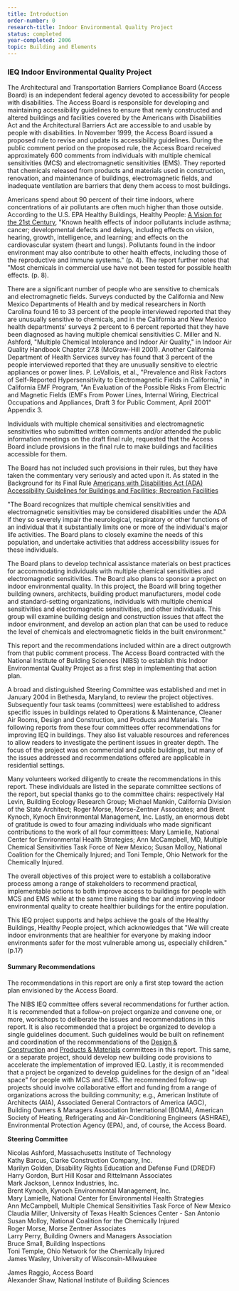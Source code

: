 ```yaml
---
title: Introduction
order-number: 0
research-title: Indoor Environmental Quality Project
status: completed
year-completed: 2006
topic: Building and Elements
---
```


### IEQ Indoor Environmental Quality Project
The Architectural and Transportation Barriers Compliance Board (Access Board) is an independent federal agency devoted to accessibility for people with disabilities. The Access Board is responsible for developing and maintaining accessibility guidelines to ensure that newly constructed and altered buildings and facilities covered by the Americans with Disabilities Act and the Architectural Barriers Act are accessible to and usable by people with disabilities. In November 1999, the Access Board issued a proposed rule to revise and update its accessibility guidelines. During the public comment period on the proposed rule, the Access Board received approximately 600 comments from individuals with multiple chemical sensitivities (MCS) and electromagnetic sensitivities (EMS). They reported that chemicals released from products and materials used in construction, renovation, and maintenance of buildings, electromagnetic fields, and inadequate ventilation are barriers that deny them access to most buildings.

Americans spend about 90 percent of their time indoors, where concentrations of air pollutants are often much higher than those outside. According to the U.S. EPA Healthy Buildings, Healthy People: [A Vision for the 21st Century](http://www.epa.gov/iaq/hbhp/hbhptoc.html), "Known health effects of indoor pollutants include asthma; cancer; developmental defects and delays, including effects on vision, hearing, growth, intelligence, and learning; and effects on the cardiovascular system (heart and lungs). Pollutants found in the indoor environment may also contribute to other health effects, including those of the reproductive and immune systems." (p. 4). The report further notes that "Most chemicals in commercial use have not been tested for possible health effects. (p. 8).

There are a significant number of people who are sensitive to chemicals and electromagnetic fields. Surveys conducted by the California and New Mexico Departments of Health and by medical researchers in North Carolina found 16 to 33 percent of the people interviewed reported that they are unusually sensitive to chemicals, and in the California and New Mexico health departments' surveys 2 percent to 6 percent reported that they have been diagnosed as having multiple chemical sensitivities C. Miller and N. Ashford, "Multiple Chemical Intolerance and Indoor Air Quality," in Indoor Air Quality Handbook Chapter 27.8 (McGraw-Hill 2001). Another California Department of Health Services survey has found that 3 percent of the people interviewed reported that they are unusually sensitive to electric appliances or power lines. P. LeVallois, et al., "Prevalence and Risk Factors of Self-Reported Hypersensitivity to Electromagnetic Fields in California," in California EMF Program, "An Evaluation of the Possible Risks From Electric and Magnetic Fields (EMFs From Power Lines, Internal Wiring, Electrical Occupations and Appliances, Draft 3 for Public Comment, April 2001" Appendix 3.

Individuals with multiple chemical sensitivities and electromagnetic sensitivities who submitted written comments and/or attended the public information meetings on the draft final rule, requested that the Access Board include provisions in the final rule to make buildings and facilities accessible for them.

The Board has not included such provisions in their rules, but they have taken the commentary very seriously and acted upon it. As stated in the Background for its Final Rule [Americans with Disabilities Act (ADA) Accessibility Guidelines for Buildings and Facilities; Recreation Facilities](https://www.access-board.gov/guidelines-and-standards/buildings-and-sites/about-the-ada-standards/background/ada-aba-accessibility-guidelines-2004)

"The Board recognizes that multiple chemical sensitivities and electromagnetic sensitivities may be considered disabilities under the ADA if they so severely impair the neurological, respiratory or other functions of an individual that it substantially limits one or more of the individual's major life activities. The Board plans to closely examine the needs of this population, and undertake activities that address accessibility issues for these individuals.

The Board plans to develop technical assistance materials on best practices for accommodating individuals with multiple chemical sensitivities and electromagnetic sensitivities. The Board also plans to sponsor a project on indoor environmental quality. In this project, the Board will bring together building owners, architects, building product manufacturers, model code and standard-setting organizations, individuals with multiple chemical sensitivities and electromagnetic sensitivities, and other individuals. This group will examine building design and construction issues that affect the indoor environment, and develop an action plan that can be used to reduce the level of chemicals and electromagnetic fields in the built environment."

This report and the recommendations included within are a direct outgrowth from that public comment process. The Access Board contracted with the National Institute of Building Sciences (NIBS) to establish this Indoor Environmental Quality Project as a first step in implementing that action plan.

A broad and distinguished Steering Committee was established and met in January 2004 in Bethesda, Maryland, to review the project objectives. Subsequently four task teams (committees) were established to address specific issues in buildings related to Operations & Maintenance, Cleaner Air Rooms, Design and Construction, and Products and Materials. The following reports from these four committees offer recommendations for improving IEQ in buildings. They also list valuable resources and references to allow readers to investigate the pertinent issues in greater depth. The focus of the project was on commercial and public buildings, but many of the issues addressed and recommendations offered are applicable in residential settings.

Many volunteers worked diligently to create the recommendations in this report. These individuals are listed in the separate committee sections of the report, but special thanks go to the committee chairs: respectively Hal Levin, Building Ecology Research Group; Michael Mankin, California Division of the State Architect; Roger Morse, Morse-Zentner Associates; and Brent Kynoch, Kynoch Environmental Management, Inc. Lastly, an enormous debt of gratitude is owed to four amazing individuals who made significant contributions to the work of all four committees: Mary Lamielle, National Center for Environmental Health Strategies; Ann McCampbell, MD, Multiple Chemical Sensitivities Task Force of New Mexico; Susan Molloy, National Coalition for the Chemically Injured; and Toni Temple, Ohio Network for the Chemically Injured.

The overall objectives of this project were to establish a collaborative process among a range of stakeholders to recommend practical, implementable actions to both improve access to buildings for people with MCS and EMS while at the same time raising the bar and improving indoor environmental quality to create healthier buildings for the entire population.

This IEQ project supports and helps achieve the goals of the Healthy Buildings, Healthy People project, which acknowledges that "We will create indoor environments that are healthier for everyone by making indoor environments safer for the most vulnerable among us, especially children." (p.17)

#### Summary Recommendations

The recommendations in this report are only a first step toward the action plan envisioned by the Access Board.

The NIBS IEQ committee offers several recommendations for further action. It is recommended that a follow-on project organize and convene one, or more, workshops to deliberate the issues and recommendations in this report. It is also recommended that a project be organized to develop a single guidelines document. Such guidelines would be built on refinement and coordination of the recommendations of the [Design & Construction](https://www.access-board.gov/research/completed-research/indoor-environmental-quality/design-construction) and [Products & Materials](https://www.access-board.gov/research/completed-research/indoor-environmental-quality/building-products-materials) committees in this report. This same, or a separate project, should develop new building code provisions to accelerate the implementation of improved IEQ. Lastly, it is recommended that a project be organized to develop guidelines for the design of an "ideal space" for people with MCS and EMS. The recommended follow-up projects should involve collaborative effort and funding from a range of organizations across the building community; e.g., American Institute of Architects (AIA), Associated General Contractors of America (AGC), Building Owners & Managers Association International (BOMA), American Society of Heating, Refrigerating and Air-Conditioning Engineers (ASHRAE), Environmental Protection Agency (EPA), and, of course, the Access Board.

**Steering Committee**

Nicolas Ashford, Massachusetts Institute of Technology\
Kathy Barcus, Clarke Construction Company, Inc.\
Marilyn Golden, Disability Rights Education and Defense Fund (DREDF)\
Harry Gordon, Burt Hill Kosar and Rittelmann Associates\
Mark Jackson, Lennox Industries, Inc.\
Brent Kynoch, Kynoch Environmental Management, Inc.\
Mary Lamielle, National Center for Environmental Health Strategies\
Ann McCampbell, Multiple Chemical Sensitivities Task Force of New Mexico\
Claudia Miller, University of Texas Health Sciences Center - San Antonio\
Susan Molloy, National Coalition for the Chemically Injured\
Roger Morse, Morse Zentner Associates\
Larry Perry, Building Owners and Managers Association\
Bruce Small, Building Inspections\
Toni Temple, Ohio Network for the Chemically Injured\
James Wasley, University of Wisconsin-Milwaukee

James Raggio, Access Board\
Alexander Shaw, National Institute of Building Sciences
